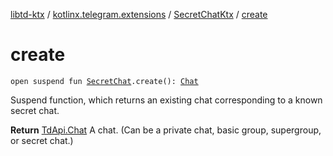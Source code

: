 [libtd-ktx](../../index.md) / [kotlinx.telegram.extensions](../index.md) / [SecretChatKtx](index.md) / [create](./create.md)

# create

`open suspend fun `[`SecretChat`](https://tdlibx.github.io/td/docs/org/drinkless/td/libcore/telegram/TdApi.SecretChat.html)`.create(): `[`Chat`](https://tdlibx.github.io/td/docs/org/drinkless/td/libcore/telegram/TdApi.Chat.html)

Suspend function, which returns an existing chat corresponding to a known secret chat.

**Return**
[TdApi.Chat](https://tdlibx.github.io/td/docs/org/drinkless/td/libcore/telegram/TdApi.Chat.html) A chat. (Can be a private chat, basic group, supergroup, or secret chat.)

